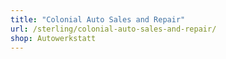 ```yaml
---
title: "Colonial Auto Sales and Repair"
url: /sterling/colonial-auto-sales-and-repair/
shop: Autowerkstatt
---
```

